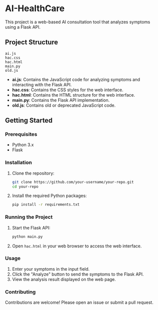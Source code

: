 # AI-HealthCare

This project is a web-based AI consultation tool that analyzes symptoms using a Flask API.

## Project Structure

```
ai.js
hac.css
hac.html
main.py
old.js
```

- **ai.js**: Contains the JavaScript code for analyzing symptoms and interacting with the Flask API.
- **hac.css**: Contains the CSS styles for the web interface.
- **hac.html**: Contains the HTML structure for the web interface.
- **main.py**: Contains the Flask API implementation.
- **old.js**: Contains old or deprecated JavaScript code.

## Getting Started

### Prerequisites

- Python 3.x
- Flask

### Installation

1. Clone the repository:
    ```sh
    git clone https://github.com/your-username/your-repo.git
    cd your-repo
    ```

2. Install the required Python packages:
    ```sh
    pip install -r requirements.txt
    ```

### Running the Project

1. Start the Flask API:
    ```sh
    python main.py
    ```

2. Open `hac.html` in your web browser to access the web interface.

### Usage

1. Enter your symptoms in the input field.
2. Click the "Analyze" button to send the symptoms to the Flask API.
3. View the analysis result displayed on the web page.

### Contributing

Contributions are welcome! Please open an issue or submit a pull request.
